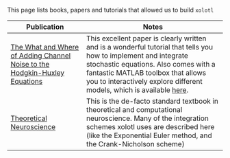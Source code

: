 
This page lists books, papers and tutorials that allowed us to build `xolotl`


| Publication | Notes |
| --------- | ---------------------- |
| [The What and Where of Adding Channel Noise to the Hodgkin-Huxley Equations](https://journals.plos.org/ploscompbiol/article?id=10.1371/journal.pcbi.1002247) | This excellent paper is clearly written and is a wonderful tutorial that tells you how to implement and integrate stochastic equations. Also comes with a fantastic MATLAB toolbox that allows you to interactively explore different models, which is available [here](http://faculty.washington.edu/etsb/tutorials.html). | 
| [Theoretical Neuroscience](http://www.gatsby.ucl.ac.uk/~dayan/book/refs/refs.pdf) | This is the de-facto standard textbook in theoretical and computational neuroscience. Many of the integration schemes xolotl uses are described here (like the Exponential Euler method, and the Crank-Nicholson scheme) | 